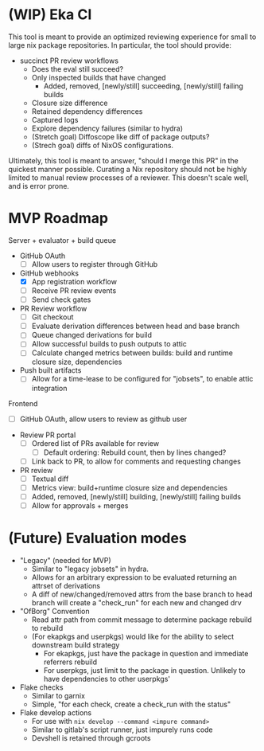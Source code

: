# (WIP) Eka CI

This tool is meant to provide an optimized reviewing experience for small to
large nix package repositories. In particular, the tool should provide:
- succinct PR review workflows
  - Does the eval still succeed?
  - Only inspected builds that have changed
    - Added, removed, [newly/still] succeeding, [newly/still] failing builds
  - Closure size difference
  - Retained dependency differences
  - Captured logs
  - Explore dependency failures (similar to hydra)
  - (Stretch goal) Diffoscope like diff of package outputs?
  - (Strech goal) diffs of NixOS configurations.

Ultimately, this tool is meant to answer, "should I merge this PR" in the quickest manner possible.
Curating a Nix repository should not be highly limited to manual review processes of a reviewer.
This doesn't scale well, and is error prone.

# MVP Roadmap

Server + evaluator + build queue

- GitHub OAuth
  - [ ] Allow users to register through GitHub
- GitHub webhooks
  - [x] App registration workflow
  - [ ] Receive PR review events
  - [ ] Send check gates
- PR Review workflow
  - [ ] Git checkout
  - [ ] Evaluate derivation differences between head and base branch
  - [ ] Queue changed derivations for build
  - [ ] Allow successful builds to push outputs to attic
  - [ ] Calculate changed metrics between builds: build and runtime closure size, dependencies
- Push built artifacts
  - [ ] Allow for a time-lease to be configured for "jobsets", to enable attic integration

Frontend

- [ ] GitHub OAuth, allow users to review as github user
- Review PR portal
  - [ ] Ordered list of PRs available for review
    - [ ] Default ordering: Rebuild count, then by lines changed?
  - [ ] Link back to PR, to allow for comments and requesting changes
- PR review
  - [ ] Textual diff
  - [ ] Metrics view: build+runtime closure size and dependencies
  - [ ] Added, removed, [newly/still] building, [newly/still] failing builds
  - [ ] Allow for approvals + merges

# (Future) Evaluation modes

- "Legacy" (needed for MVP)
  - Similar to "legacy jobsets" in hydra.
  - Allows for an arbitrary expression to be evaluated returning an attrset of derivations
  - A diff of new/changed/removed attrs from the base branch to head branch will create a "check_run" for each new and changed drv
- "OfBorg" Convention
  - Read attr path from commit message to determine package rebuild to rebuild
  - (For ekapkgs and userpkgs) would like for the ability to select downstream build strategy
    - For ekapkgs, just have the package in question and immediate referrers rebuild
    - For userpkgs, just limit to the package in question. Unlikely to have dependencies to other userpkgs'
- Flake checks
  - Similar to garnix
  - Simple, "for each check, create a check_run with the status"
- Flake develop actions
  - For use with `nix develop --command <impure command>`
  - Similar to gitlab's script runner, just impurely runs code
  - Devshell is retained through gcroots
